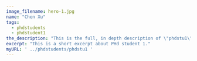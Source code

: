 ```yaml
---
image_filename: hero-1.jpg
name: "Chen Xu"
tags:
  - phdstudents
  - phdstudent1
the_description: "This is the full, in depth description of \"phdstu1\" which is set to some a placeholder name in the meantime. This is all easily duplicated."
excerpt: "This is a short excerpt about PHd student 1."
myURL: ' ../phdstudents/phdstu1 '
---
```

